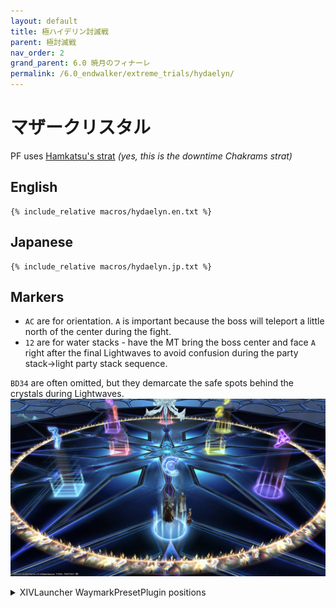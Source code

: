 ```yaml
---
layout: default
title: 極ハイデリン討滅戦
parent: 極討滅戦
nav_order: 2
grand_parent: 6.0 暁月のフィナーレ
permalink: /6.0_endwalker/extreme_trials/hydaelyn/
---
```


# マザークリスタル

PF uses [Hamkatsu's strat](https://youtu.be/xrN2viqpTqc) *(yes, this is the downtime Chakrams strat)*

## English

```
{% include_relative macros/hydaelyn.en.txt %}
```

## Japanese

```
{% include_relative macros/hydaelyn.jp.txt %}
```

## Markers

- `AC` are for orientation. `A` is important because the boss will teleport a little north of the center during the fight.
- `12` are for water stacks - have the MT bring the boss center and face `A` right after the final Lightwaves to avoid confusion during the party stack→light party stack sequence.

`BD34` are often omitted, but they demarcate the safe spots behind the crystals during Lightwaves.
![](images/markers.jpg)
<details markdown=block>
<summary>XIVLauncher WaymarkPresetPlugin positions</summary>

```json
{
  "Name":"Hydaelyn EX",
  "MapID":791,
  "A":{"X":100.0,"Y":0.0,"Z":82.0,"ID":0,"Active":true},
  "B":{"X":112.728,"Y":0.0,"Z":87.272,"ID":1,"Active":true},
  "C":{"X":100.0,"Y":0.0,"Z":118.0,"ID":2,"Active":true},
  "D":{"X":87.272,"Y":0.0,"Z":87.272,"ID":3,"Active":true},
  "One":{"X":93.5,"Y":0.0,"Z":100.0,"ID":4,"Active":true},
  "Two":{"X":106.5,"Y":0.0,"Z":100.0,"ID":5,"Active":true},
  "Three":{"X":112.728,"Y":0.0,"Z":112.728,"ID":6,"Active":true},
  "Four":{"X":87.272,"Y":0.0,"Z":112.728,"ID":7,"Active":true}
}
```

</details>
